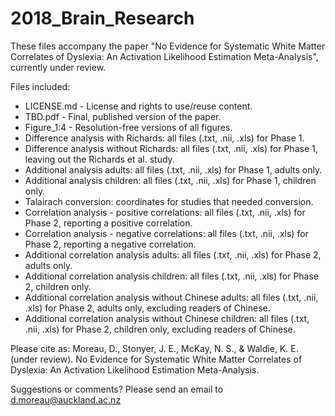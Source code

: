 # 2018_Brain_Research

These files accompany the paper "No Evidence for Systematic White Matter Correlates of Dyslexia: An Activation Likelihood Estimation Meta-Analysis", currently under review.

Files included:
- LICENSE.md - License and rights to use/reuse content.
- TBD.pdf - Final, published version of the paper.
- Figure_1:4 - Resolution-free versions of all figures.
- Difference analysis with Richards: all files (.txt, .nii, .xls) for Phase 1.
- Difference analysis without Richards: all files (.txt, .nii, .xls) for Phase 1, leaving out the Richards et al. study.
- Additional analysis adults: all files (.txt, .nii, .xls) for Phase 1, adults only.
- Additional analysis children: all files (.txt, .nii, .xls) for Phase 1, children only.
- Talairach conversion: coordinates for studies that needed conversion.
- Correlation analysis - positive correlations: all files (.txt, .nii, .xls) for Phase 2, reporting a positive correlation.
- Correlation analysis - negative correlations: all files (.txt, .nii, .xls) for Phase 2, reporting a negative correlation.
- Additional correlation analysis adults: all files (.txt, .nii, .xls) for Phase 2, adults only.
- Additional correlation analysis children: all files (.txt, .nii, .xls) for Phase 2, children only.
- Additional correlation analysis without Chinese adults: all files (.txt, .nii, .xls) for Phase 2, adults only, excluding readers of Chinese.
- Additional correlation analysis without Chinese children: all files (.txt, .nii, .xls) for Phase 2, children only, excluding readers of Chinese.

Please cite as: Moreau, D., Stonyer, J. E., McKay, N. S., & Waldie, K. E. (under review). No Evidence for Systematic White Matter Correlates of Dyslexia: An Activation Likelihood Estimation Meta-Analysis.

Suggestions or comments? Please send an email to d.moreau@auckland.ac.nz
